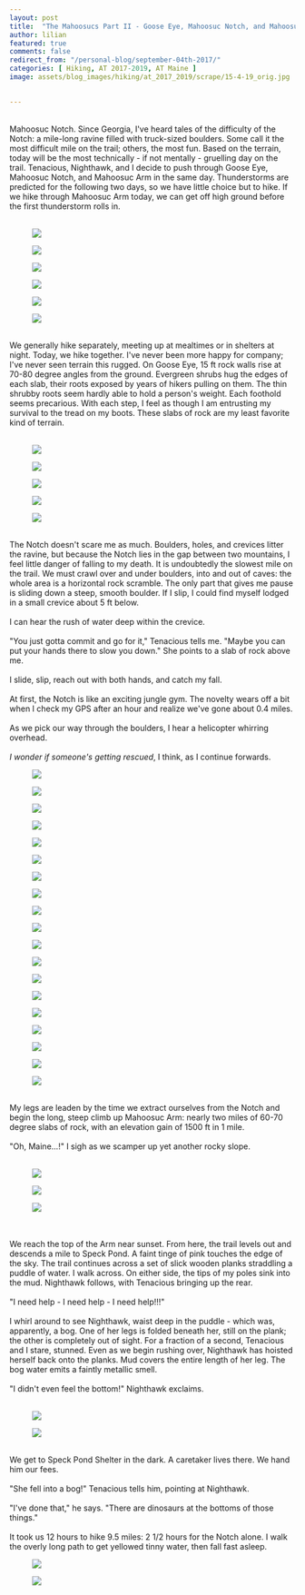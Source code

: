 ```yaml
---
layout: post  
title:  "The Mahoosucs Part II - Goose Eye, Mahoosuc Notch, and Mahoosuc Arm (Speck Pond Shelter): Day 122"  
author: lilian  
featured: true
comments: false  
redirect_from: "/personal-blog/september-04th-2017/"
categories: [ Hiking, AT 2017-2019, AT Maine ]
image: assets/blog_images/hiking/at_2017_2019/scrape/15-4-19_orig.jpg 
                  

---
```

<a></a><br>Mahoosuc Notch. Since Georgia, I've heard tales of the difficulty of the Notch: a mile-long ravine filled with truck-sized boulders. Some call it the most difficult mile on the trail; others, the most fun. Based on the terrain, today will be the most technically - if not mentally - gruelling day on the trail. Tenacious, Nighthawk, and I decide to push through Goose Eye, Mahoosuc Notch, and Mahoosuc Arm in the same day. Thunderstorms are predicted for the following two days, so we have little choice but to hike. If we hike through Mahoosuc Arm today, we can get off high ground before the first thunderstorm rolls in.<br><a></a><br>

<figure><img src="{{site.baseurl}}/assets/blog_images/hiking/at_2017_2019/scrape/1-4-1_orig.jpg" ></figure>

<figure><img src="{{site.baseurl}}/assets/blog_images/hiking/at_2017_2019/scrape/2-5-5_orig.jpg" ></figure>

<figure><img src="{{site.baseurl}}/assets/blog_images/hiking/at_2017_2019/scrape/3-4-2_orig.jpg" ></figure>

<figure><img src="{{site.baseurl}}/assets/blog_images/hiking/at_2017_2019/scrape/4-4-3_orig.jpg" ></figure>

<figure><img src="{{site.baseurl}}/assets/blog_images/hiking/at_2017_2019/scrape/5-4-9_orig.jpg" ></figure>

<figure><img src="{{site.baseurl}}/assets/blog_images/hiking/at_2017_2019/scrape/6-5-13_orig.jpg" ></figure>

<br>We generally hike separately, meeting up at mealtimes or in shelters at night. Today, we hike together. I've never been more happy for company; I've never seen terrain this rugged. On Goose Eye, 15 ft rock walls rise at 70-80 degree angles from the ground. Evergreen shrubs hug the edges of each slab, their roots exposed by years of hikers pulling on them. The thin shrubby roots seem hardly able to hold a person's weight. Each foothold seems precarious. With each step, I feel as though I am entrusting my survival to the tread on my boots. These slabs of rock are my least favorite kind of terrain.<br><br>

<figure><img src="{{site.baseurl}}/assets/blog_images/hiking/at_2017_2019/scrape/7-5-14_orig.jpg" ></figure>

<figure><img src="{{site.baseurl}}/assets/blog_images/hiking/at_2017_2019/scrape/8-5-15_orig.jpg" ></figure>

<figure><img src="{{site.baseurl}}/assets/blog_images/hiking/at_2017_2019/scrape/9-4-7_orig.jpg" ></figure>

<figure><img src="{{site.baseurl}}/assets/blog_images/hiking/at_2017_2019/scrape/10-4-10_orig.jpg" ></figure>

<figure><img src="{{site.baseurl}}/assets/blog_images/hiking/at_2017_2019/scrape/11-4-12_orig.jpg" ></figure>

<br>The Notch doesn't scare me as much. Boulders, holes, and crevices litter the ravine, but because the Notch lies in the gap between two mountains, I feel little danger of falling to my death. It is undoubtedly the slowest mile on the trail. We must crawl over and under boulders, into and out of caves: the whole area is a horizontal rock scramble. The only part that gives me pause is sliding down a steep, smooth boulder. If I slip, I could find myself lodged in a small crevice about 5 ft below.<br><a></a><br>I can hear the rush of water deep within the crevice.<br><a></a><br>"You just gotta commit and go for it," Tenacious tells me. "Maybe you can put your hands there to slow you down." She points to a slab of rock above me.<br><a></a><br>I slide, slip, reach out with both hands, and catch my fall.<br><br>At first, the Notch is like an exciting jungle gym. The novelty wears off a bit when I check my GPS after an hour and realize we've gone about 0.4 miles.<br><a></a><br>As we pick our way through the boulders, I hear a helicopter whirring overhead.<br><a></a><br><em>I wonder if someone's getting rescued</em>, I think, as I continue forwards.<br>

<figure><img src="{{site.baseurl}}/assets/blog_images/hiking/at_2017_2019/scrape/12-4-13_orig.jpg" ></figure>

<figure><img src="{{site.baseurl}}/assets/blog_images/hiking/at_2017_2019/scrape/13-4-15_orig.jpg" ></figure>

<figure><img src="{{site.baseurl}}/assets/blog_images/hiking/at_2017_2019/scrape/14-4-17_orig.jpg" ></figure>

<figure><img src="{{site.baseurl}}/assets/blog_images/hiking/at_2017_2019/scrape/15-4-19_orig.jpg" ></figure>

<figure><img src="{{site.baseurl}}/assets/blog_images/hiking/at_2017_2019/scrape/16-4-20_orig.jpg" ></figure>

<figure><img src="{{site.baseurl}}/assets/blog_images/hiking/at_2017_2019/scrape/17-4-21_orig.jpg" ></figure>

<figure><img src="{{site.baseurl}}/assets/blog_images/hiking/at_2017_2019/scrape/18-4-26_orig.jpg" ></figure>

<figure><img src="{{site.baseurl}}/assets/blog_images/hiking/at_2017_2019/scrape/19-4-27_orig.jpg" ></figure>

<figure><img src="{{site.baseurl}}/assets/blog_images/hiking/at_2017_2019/scrape/20-4-29_orig.jpg" ></figure>

<figure><img src="{{site.baseurl}}/assets/blog_images/hiking/at_2017_2019/scrape/21-4-30_orig.jpg" ></figure>

<figure><img src="{{site.baseurl}}/assets/blog_images/hiking/at_2017_2019/scrape/23-4-33_orig.jpg" ></figure>

<figure><img src="{{site.baseurl}}/assets/blog_images/hiking/at_2017_2019/scrape/22-4-31_orig.jpg" ></figure>

<figure><img src="{{site.baseurl}}/assets/blog_images/hiking/at_2017_2019/scrape/24-4-34_orig.jpg" ></figure>

<figure><img src="{{site.baseurl}}/assets/blog_images/hiking/at_2017_2019/scrape/25-4-35_orig.jpg" ></figure>

<figure><img src="{{site.baseurl}}/assets/blog_images/hiking/at_2017_2019/scrape/26-4-36_orig.jpg" ></figure>

<figure><img src="{{site.baseurl}}/assets/blog_images/hiking/at_2017_2019/scrape/27-4-37_orig.jpg" ></figure>

<figure><img src="{{site.baseurl}}/assets/blog_images/hiking/at_2017_2019/scrape/28-4-38_orig.jpg" ></figure>

<figure><img src="{{site.baseurl}}/assets/blog_images/hiking/at_2017_2019/scrape/29-4-39_orig.jpg" ></figure>

<figure><img src="{{site.baseurl}}/assets/blog_images/hiking/at_2017_2019/scrape/30-4-40_orig.jpg" ></figure>

<a></a><br>My legs are leaden by the time we extract ourselves from the Notch and begin the long, steep climb up Mahoosuc Arm: nearly two miles of 60-70 degree slabs of rock, with an elevation gain of 1500 ft in 1 mile.<br><a></a><br>"Oh, Maine...!" I sigh as we scamper up yet another rocky slope.<br><a></a><br>

<figure><img src="{{site.baseurl}}/assets/blog_images/hiking/at_2017_2019/scrape/32-4-41_orig.jpg" ></figure>

<figure><img src="{{site.baseurl}}/assets/blog_images/hiking/at_2017_2019/scrape/33-4-43_orig.jpg" ></figure>

<figure><img src="{{site.baseurl}}/assets/blog_images/hiking/at_2017_2019/scrape/34-4-45_orig.jpg" ></figure>

<br><br>We reach the top of the Arm near sunset. From here, the trail levels out and descends a mile to Speck Pond. A faint tinge of pink touches the edge of the sky. The trail continues across a set of slick wooden planks straddling a puddle of water. I walk across. On either side, the tips of my poles sink into the mud. Nighthawk follows, with Tenacious bringing up the rear.<br><a></a><br>"I need help - I need help - I need help!!!"<br><a></a><br>I whirl around to see Nighthawk, waist deep in the puddle - which was, apparently, a bog. One of her legs is folded beneath her, still on the plank; the other is completely out of sight. For a fraction of a second, Tenacious and I stare, stunned. Even as we begin rushing over, Nighthawk has hoisted herself back onto the planks. Mud covers the entire length of her leg. The bog water emits a faintly metallic smell.<br><a></a><a></a><br>"I didn't even feel the bottom!" Nighthawk exclaims.<br><br>

<figure><img src="{{site.baseurl}}/assets/blog_images/hiking/at_2017_2019/scrape/35-4-44_orig.jpg" ></figure>

<figure><img src="{{site.baseurl}}/assets/blog_images/hiking/at_2017_2019/scrape/36-5-6_orig.jpg" ></figure>

<a></a><br>We get to Speck Pond Shelter in the dark. A caretaker lives there. We hand him our fees.<br><a></a><br>"She fell into a bog!" Tenacious tells him, pointing at Nighthawk.<br><a></a><br>"I've done that," he says. "There are dinosaurs at the bottoms of those things."<br><a></a><br>It took us 12 hours to hike 9.5 miles: 2 1/2 hours for the Notch alone. I walk the overly long path to get yellowed tinny water, then fall fast asleep.<br>

<figure><img src="{{site.baseurl}}/assets/blog_images/hiking/at_2017_2019/scrape/37-4-47_orig.jpg" ></figure>

<figure><img src="{{site.baseurl}}/assets/blog_images/hiking/at_2017_2019/scrape/img-9521_3_orig.jpg" ></figure>